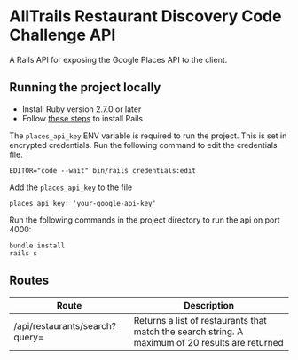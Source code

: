# AllTrails Restaurant Discovery Code Challenge API

A Rails API for exposing the Google Places API to the client.

## Running the project locally

- Install Ruby version 2.7.0 or later
- Follow [these steps](https://guides.rubyonrails.org/getting_startedhtml#creating-a-new-rails-project-installing-rails) to install Rails

The `places_api_key` ENV variable is required to run the project. This is set in encrypted credentials. Run the following command to edit the credentials file.

```
EDITOR="code --wait" bin/rails credentials:edit
```

Add the `places_api_key` to the file

```
places_api_key: 'your-google-api-key'
```

Run the following commands in the project directory to run the api on port 4000:

```
bundle install
rails s
```

## Routes

| Route                          | Description                                                                                      |
| ------------------------------ | ------------------------------------------------------------------------------------------------ |
| /api/restaurants/search?query= | Returns a list of restaurants that match the search string. A maximum of 20 results are returned |

